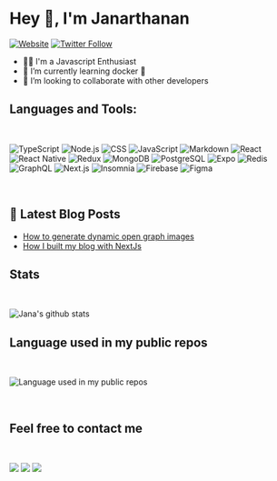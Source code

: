 # Hey 👋, I'm Janarthanan

[![Website](https://img.shields.io/website?label=janasundar.dev&style=for-the-badge&url=https://janasundar.dev)](https://janasundar.dev)
[![Twitter Follow](https://img.shields.io/twitter/follow/Jana__Sundar?color=1DA1F2&logo=twitter&style=for-the-badge)](https://twitter.com/intent/follow?original_referer=https%3A%2F%2Fgithub.com%2FJana__Sundar&screen_name=Jana__Sundar)

- 👨‍💻 I'm a Javascript Enthusiast
- 🌱 I’m currently learning docker 🐳
- 👯 I’m looking to collaborate with other developers

## Languages and Tools:

<br/>

![TypeScript](https://img.shields.io/badge/TypeScript-007ACC?style=for-the-badge&logo=typescript&logoColor=white)
![Node.js](https://img.shields.io/badge/Node.js-43853D?style=for-the-badge&logo=node.js&logoColor=white)
![CSS](https://img.shields.io/badge/CSS-239120?&style=for-the-badge&logo=css3&logoColor=white)
![JavaScript](https://img.shields.io/badge/javascript-%23323330.svg?style=for-the-badge&logo=javascript&logoColor=%23F7DF1E)
![Markdown](https://img.shields.io/badge/Markdown-000000?style=for-the-badge&logo=markdown&logoColor=white)
![React](https://img.shields.io/badge/React-20232A?style=for-the-badge&logo=react&logoColor=61DAFB)
![React Native](https://img.shields.io/badge/React_Native-20232A?style=for-the-badge&logo=react&logoColor=61DAFB)
![Redux](https://img.shields.io/badge/Redux-593D88?style=for-the-badge&logo=redux&logoColor=white)
![MongoDB](https://img.shields.io/badge/MongoDB-4EA94B?style=for-the-badge&logo=mongodb&logoColor=white)
![PostgreSQL](https://img.shields.io/badge/PostgreSQL-316192?style=for-the-badge&logo=postgresql&logoColor=white)
![Expo](https://img.shields.io/badge/Expo-1B1F23?style=for-the-badge&logo=expo&logoColor=white)
![Redis](https://img.shields.io/badge/redis-CC0000.svg?&style=for-the-badge&logo=redis&logoColor=white)
![GraphQL](https://img.shields.io/badge/GraphQl-E10098?style=for-the-badge&logo=graphql&logoColor=white)
![Next.js](https://img.shields.io/badge/next.js-000000?style=for-the-badge&logo=nextdotjs&logoColor=white)
![Insomnia](https://img.shields.io/badge/Insomnia-5849be?style=for-the-badge&logo=Insomnia&logoColor=white)
![Firebase](https://img.shields.io/badge/firebase-ffca28?style=for-the-badge&logo=firebase&logoColor=black)
![Figma](https://img.shields.io/badge/Figma-F24E1E?style=for-the-badge&logo=figma&logoColor=white)

<br/>

## 📝 Latest Blog Posts

<!-- BLOG-POST-LIST:START -->
- [How to generate dynamic open graph images](https://dev.to/janasundar/how-to-generate-dynamic-open-graph-images-366g)
- [How I built my blog with NextJs](https://dev.to/janasundar/how-i-built-my-blog-with-nextjs-fp0)
<!-- BLOG-POST-LIST:END -->

## Stats
<br />

![Jana's github stats](https://github-readme-stats.vercel.app/api?username=janasundar)


## Language used in my public repos

<br>

![Language used in my public repos](https://github-readme-stats.vercel.app/api/top-langs/?username=janasundar&layout=compact&hide_title=1&card_width=300)

<br>

## Feel free to contact me 

<br>

<p>
    <a href="https://twitter.com/Jana__Sundar"><img src="https://img.shields.io/badge/Twitter-1DA1F2?style=for-the-badge&logo=twitter&logoColor=white"/></a>
    <a href="https://www.linkedin.com/in/janarthanan-s-035483140/"><img src="https://img.shields.io/badge/LinkedIn-0077B5?style=for-the-badge&logo=linkedin&logoColor=white"/></a>
    <a href="https://www.polywork.com/janasundar"><img src="https://img.shields.io/badge/polywork-543DE0?style=for-the-badge&logo=polywork&logoColor=white"/></a>
</p>
<br >

[website]: https://janasundar.dev

[twitter]: https://twitter.com/Jana__Sundar

[linkedin]: https://linkedin.com/in/janarthanan-s-035483140

